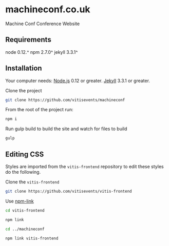 machineconf.co.uk
==================

Machine Conf Conference Website

## Requirements
node 0.12.^
npm 2.7.0^
jekyll 3.3.1^

## Installation

Your computer needs:
[Node.js](https://nodejs.org/en/) 0.12 or greater.
[Jekyll](https://jekyllrb.com/docs/installation/) 3.3.1 or greater.

Clone the project
```bash
git clone https://github.com/vitisevents/machineconf
```
From the root of the project run:
```bash
npm i
```

Run gulp build to build the site and watch for files to build
```bash
gulp
```


## Editing CSS
Styles are imported from the `vitis-frontend` repository to edit these styles do the following.

Clone the `vitis-frontend`
```bash
git clone https://github.com/vitisevents/vitis-frontend
```
Use [npm-link](https://docs.npmjs.com/cli/link)
```bash
cd vitis-frontend
```
```bash
npm link
```
```bash
cd ../machineconf
```
```bash
npm link vitis-frontend
```
